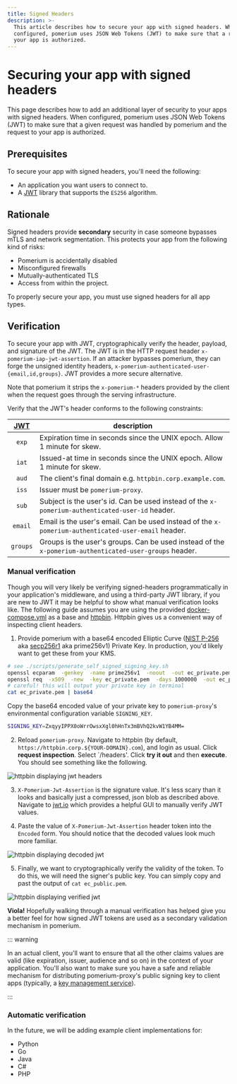 ```yaml
---
title: Signed Headers
description: >-
  This article describes how to secure your app with signed headers. When
  configured, pomerium uses JSON Web Tokens (JWT) to make sure that a request to
  your app is authorized.
---
```


# Securing your app with signed headers

This page describes how to add an additional layer of security to your apps with signed headers. When configured, pomerium uses JSON Web Tokens (JWT) to make sure that a given request was handled by pomerium and the request to your app is authorized.

## Prerequisites

To secure your app with signed headers, you'll need the following:

- An application you want users to connect to.
- A [JWT] library that supports the `ES256` algorithm.

## Rationale

Signed headers provide **secondary** security in case someone bypasses mTLS and network segmentation. This protects your app from the following kind of risks:

- Pomerium is accidentally disabled
- Misconfigured firewalls
- Mutually-authenticated TLS
- Access from within the project.

To properly secure your app, you must use signed headers for all app types.

## Verification

To secure your app with JWT, cryptographically verify the header, payload, and signature of the JWT. The JWT is in the HTTP request header `x-pomerium-iap-jwt-assertion`. If an attacker bypasses pomerium, they can forge the unsigned identity headers, `x-pomerium-authenticated-user-{email,id,groups}`. JWT provides a more secure alternative.

Note that pomerium it strips the `x-pomerium-*` headers provided by the client when the request goes through the serving infrastructure.

Verify that the JWT's header conforms to the following constraints:

 [JWT]   | description
:------: | ------------------------------------------------------------------------------------------------------
 `exp`   | Expiration time in seconds since the UNIX epoch. Allow 1 minute for skew.
 `iat`   | Issued-at time in seconds since the UNIX epoch. Allow 1 minute for skew.
 `aud`   | The client's final domain e.g. `httpbin.corp.example.com`.
 `iss`   | Issuer must be `pomerium-proxy`.
 `sub`   | Subject is the user's id. Can be used instead of the `x-pomerium-authenticated-user-id` header.
`email`  | Email is the user's email. Can be used instead of the `x-pomerium-authenticated-user-email` header.
`groups` | Groups is the user's groups. Can be used instead of the `x-pomerium-authenticated-user-groups` header.

### Manual verification

Though you will very likely be verifying signed-headers programmatically in your application's middleware, and using a third-party JWT library, if you are new to JWT it may be helpful to show what manual verification looks like. The following guide assumes you are using the provided [docker-compose.yml] as a base and [httpbin]. Httpbin gives us a convenient way of inspecting client headers.

1. Provide pomerium with a base64 encoded Elliptic Curve ([NIST P-256] aka [secp256r1] aka prime256v1) Private Key. In production, you'd likely want to get these from your KMS.

  ```bash
  # see ./scripts/generate_self_signed_signing_key.sh
  openssl ecparam  -genkey  -name prime256v1  -noout  -out ec_private.pem
  openssl req  -x509  -new  -key ec_private.pem  -days 1000000  -out ec_public.pem  -subj "/CN=unused"
  # careful! this will output your private key in terminal
  cat ec_private.pem | base64
  ```

  Copy the base64 encoded value of your private key to `pomerium-proxy`'s environmental configuration variable `SIGNING_KEY`.

  ```bash
  SIGNING_KEY=ZxqyyIPPX0oWrrOwsxXgl0hHnTx3mBVhQ2kvW1YB4MM=
  ```

2. Reload `pomerium-proxy`. Navigate to httpbin (by default, `https://httpbin.corp.${YOUR-DOMAIN}.com`), and login as usual. Click **request inspection**. Select `/headers'. Click **try it out** and then **execute**. You should see something like the following.

  ![httpbin displaying jwt headers](./signed-headers/inspect-headers.png)

3. `X-Pomerium-Jwt-Assertion` is the signature value. It's less scary than it looks and basically just a compressed, json blob as described above. Navigate to [jwt.io] which provides a helpful GUI to manually verify JWT values.

4. Paste the value of `X-Pomerium-Jwt-Assertion` header token into the `Encoded` form. You should notice that the decoded values look much more familiar.

  ![httpbin displaying decoded jwt](./signed-headers/verifying-headers-1.png)

5. Finally, we want to cryptographically verify the validity of the token. To do this, we will need the signer's public key. You can simply copy and past the output of `cat ec_public.pem`.

  ![httpbin displaying verified jwt](./signed-headers/verifying-headers-2.png)

**Viola!** Hopefully walking through a manual verification has helped give you a better feel for how signed JWT tokens are used as a secondary validation mechanism in pomerium.

::: warning

In an actual client, you'll want to ensure that all the other claims values are valid (like expiration, issuer, audience and so on) in the context of your application. You'll also want to make sure you have a safe and reliable mechanism for distributing pomerium-proxy's public signing key to client apps (typically, a [key management service]).

:::

### Automatic verification

In the future, we will be adding example client implementations for:

- Python
- Go
- Java
- C#
- PHP

[developer tools]: https://developers.google.com/web/tools/chrome-devtools/open
[docker-compose.yml]: https://github.com/pomerium/pomerium/blob/master/docker-compose.yml
[httpbin]: https://httpbin.org/
[jwt]: https://jwt.io/introduction/
[jwt.io]: https://jwt.io/
[key management service]: https://en.wikipedia.org/wiki/Key_management
[nist p-256]: https://csrc.nist.gov/csrc/media/events/workshop-on-elliptic-curve-cryptography-standards/documents/papers/session6-adalier-mehmet.pdf
[secp256r1]: https://wiki.openssl.org/index.php/Command_Line_Elliptic_Curve_Operations
